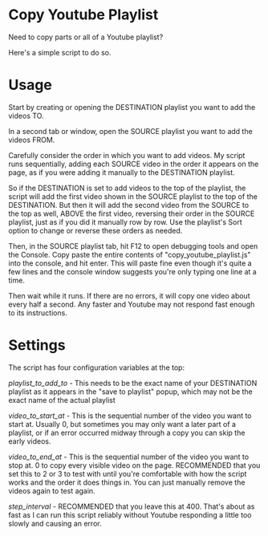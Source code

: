 # Copy Youtube Playlist
Need to copy parts or all of a Youtube playlist?

Here's a simple script to do so.

# Usage
Start by creating or opening the DESTINATION playlist you want to add the videos TO.

In a second tab or window, open the SOURCE playlist you want to add the videos FROM.

Carefully consider the order in which you want to add videos.  My script runs sequentially, adding each SOURCE video in the order it appears on the page, as if you were adding it manually to the DESTINATION playlist.

So if the DESTINATION is set to add videos to the top of the playlist, the script will add the first video shown in the SOURCE playlist to the top of the DESTINATION.  But then it will add the second video from the SOURCE to the top as well, ABOVE the first video, reversing their order in the SOURCE playlist, just as if you did it manually row by row.  Use the playlist's Sort option to change or reverse these orders as needed.

Then, in the SOURCE playlist tab, hit F12 to open debugging tools and open the Console.  Copy paste the entire contents of "copy_youtube_playlist.js" into the console, and hit enter.  This will paste fine even though it's quite a few lines and the console window suggests you're only typing one line at a time.

Then wait while it runs.  If there are no errors, it will copy one video about every half a second.  Any faster and Youtube may not respond fast enough to its instructions.

# Settings
The script has four configuration variables at the top:

*playlist_to_add_to* - This needs to be the exact name of your DESTINATION playlist as it appears in the "save to playlist" popup, which may not be the exact name of the actual playlist

*video_to_start_at* - This is the sequential number of the video you want to start at.  Usually 0, but sometimes you may only want a later part of a playlist, or if an error occurred midway through a copy you can skip the early videos.

*video_to_end_at* - This is the sequential number of the video you want to stop at.  0 to copy every visible video on the page.  RECOMMENDED that you set this to 2 or 3 to test with until you're comfortable with how the script works and the order it does things in.  You can just manually remove the videos again to test again.

*step_interval* - RECOMMENDED that you leave this at 400.  That's about as fast as I can run this script reliably without Youtube responding a little too slowly and causing an error.
